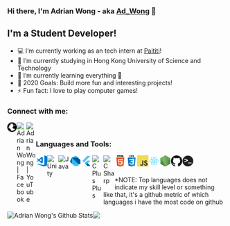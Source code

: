### Hi there, I'm Adrian Wong - aka [Ad_Wong][website] 👋

## I'm a Student Developer!
- 💻 I’m currently working as an tech intern at [Paititi][paititi_website]!
- 🏫 I’m currently studying in Hong Kong University of Science and Technology
- 🌱 I’m currently learning everything 🤣
- 🥅 2020 Goals: Build more fun and interesting projects!
- ⚡ Fun fact: I love to play computer games!

### Connect with me:

[<img align="left" alt="Adrian Wong | Personal webpage" width="22px" src="https://raw.githubusercontent.com/iconic/open-iconic/master/svg/globe.svg" />][website]
[<img align="left" alt="Adrian Wong | Facebook" width="22px" src="https://cdn.jsdelivr.net/npm/simple-icons@v3/icons/facebook.svg" />][facebook]
[<img align="left" alt="Adrian Wong | YouTube" width="22px" src="https://cdn.jsdelivr.net/npm/simple-icons@v3/icons/youtube.svg" />][youtube]

<br />

### Languages and Tools:
[<img align="left" alt="Visual Studio Code" width="26px" src="https://raw.githubusercontent.com/github/explore/80688e429a7d4ef2fca1e82350fe8e3517d3494d/topics/visual-studio-code/visual-studio-code.png" />][website]
[<img align="left" alt="Unity" width="26px" src="https://cdn4.iconfinder.com/data/icons/logos-brands-5/24/unity-512.png" />][website]
[<img align="left" alt="Java" width="26px" src="https://cdn.iconscout.com/icon/free/png-512/java-43-569305.png" />][website]
[<img align="left" alt="Dart" width="26px" src="https://raw.githubusercontent.com/github/explore/80688e429a7d4ef2fca1e82350fe8e3517d3494d/topics/dart/dart.png" />][website]
[<img align="left" alt="Flutter" width="26px" src="https://raw.githubusercontent.com/github/explore/80688e429a7d4ef2fca1e82350fe8e3517d3494d/topics/flutter/flutter.png" />][website]
[<img align="left" alt="C Plus Plus" width="26px" src="https://cdn.iconscout.com/icon/free/png-256/c-plus-569563.png" />][website]
[<img align="left" alt="C Sharp" width="26px" src="https://upload.wikimedia.org/wikipedia/commons/7/7a/C_Sharp_logo.svg" />][website]
[<img align="left" alt="HTML5" width="26px" src="https://raw.githubusercontent.com/github/explore/80688e429a7d4ef2fca1e82350fe8e3517d3494d/topics/html/html.png" />][website]
[<img align="left" alt="CSS3" width="26px" src="https://raw.githubusercontent.com/github/explore/80688e429a7d4ef2fca1e82350fe8e3517d3494d/topics/css/css.png" />][website]
[<img align="left" alt="JavaScript" width="26px" src="https://raw.githubusercontent.com/github/explore/80688e429a7d4ef2fca1e82350fe8e3517d3494d/topics/javascript/javascript.png" />][website]
[<img align="left" alt="React" width="26px" src="https://raw.githubusercontent.com/github/explore/80688e429a7d4ef2fca1e82350fe8e3517d3494d/topics/react/react.png" />][website]
[<img align="left" alt="Node.js" width="26px" src="https://raw.githubusercontent.com/github/explore/80688e429a7d4ef2fca1e82350fe8e3517d3494d/topics/nodejs/nodejs.png" />][website]
[<img align="left" alt="GitHub" width="26px" src="https://raw.githubusercontent.com/github/explore/78df643247d429f6cc873026c0622819ad797942/topics/github/github.png" />][website]
[<img align="left" alt="Terminal" width="26px" src="https://raw.githubusercontent.com/github/explore/80688e429a7d4ef2fca1e82350fe8e3517d3494d/topics/terminal/terminal.png" />][website]

<br />
<br />

*NOTE: Top languages does not indicate my skill level or something like that, it's a github metric of which languages i have the most code on github

<img align="left" alt="Adrian Wong's Github Stats" src="https://github-readme-stats.vercel.app/api?username=adwonghk&show_icons=true&hide_border=true&theme=tokyonight&count_private=true&hide=prs" />

<img align="left" src="https://github-readme-stats.vercel.app/api/top-langs/?username=adwonghk&layout=compact&theme=tokyonight" />

[website]: http://chwongbx.student.ust.hk/
[youtube]: https://www.youtube.com/channel/UCIFi6blbC_eaGAqJJbDiCxA
[facebook]: https://www.facebook.com/wong.adrian.5811
[paititi_website]: https://www.paititi.app/